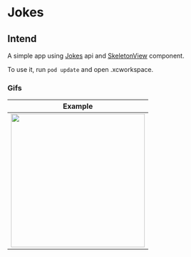 # Jokes

## Intend
A simple app using [Jokes](https://publicapis.io/jokes-api) api and [SkeletonView](https://github.com/Juanpe/SkeletonView) component.

To use it, run `pod update` and open .xcworkspace.

### Gifs

Example |
:-:|
<img src="https://github.com/AdrianoAntoniev/Quotes/assets/17321857/b869ea1f-08c6-43f2-97a0-402b62c3725d" width="300"/> |
